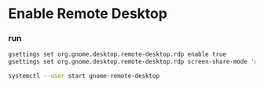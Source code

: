 # Enable Remote Desktop

### run
```sh interactive
gsettings set org.gnome.desktop.remote-desktop.rdp enable true
gsettings set org.gnome.desktop.remote-desktop.rdp screen-share-mode 'mirror-primary'

systemctl --user start gnome-remote-desktop
```
